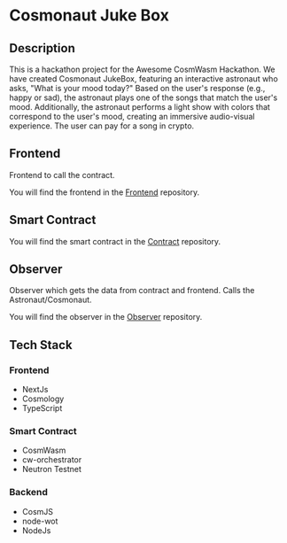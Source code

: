# Cosmonaut Juke Box


## Description

This is a hackathon project for the Awesome CosmWasm Hackathon. We have created Cosmonaut JukeBox, featuring an interactive astronaut who asks, "What is your mood today?" Based on the user's response (e.g., happy or sad), the astronaut plays one of the songs that match the user's mood. Additionally, the astronaut performs a light show with colors that correspond to the user's mood, creating an immersive audio-visual experience. The user can pay for a song in crypto.

## Frontend

Frontend to call the contract.

You will find the frontend in the [Frontend](https://github.com/CosmonautJukeBox/frontend) repository.

## Smart Contract

You will find the smart contract in the [Contract](https://github.com/CosmonautJukeBox/CosmonautJukeBoxContract) repository.

## Observer

Observer which gets the data from contract and frontend. Calls the Astronaut/Cosmonaut.

You will find the observer in the [Observer](https://github.com/CosmonautJukeBox/Observer) repository.


## Tech Stack

### Frontend

- NextJs
- Cosmology
- TypeScript
  
### Smart Contract

- CosmWasm
- cw-orchestrator
- Neutron Testnet

### Backend

- CosmJS
- node-wot
- NodeJs
